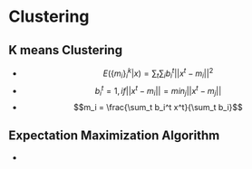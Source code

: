 # Clustering
## K means Clustering
- $$E(\{m_i\}_i^k | x) = \sum_t \sum_i b_i^t ||x^t - m_i||^2$$
- $$b_i^t = 1, if ||x^t - m_i|| = min_j ||x^t - m_j||$$
- $$m_i = \frac{\sum_t b_i^t x^t}{\sum_t b_i}$$

## Expectation Maximization Algorithm
- 
